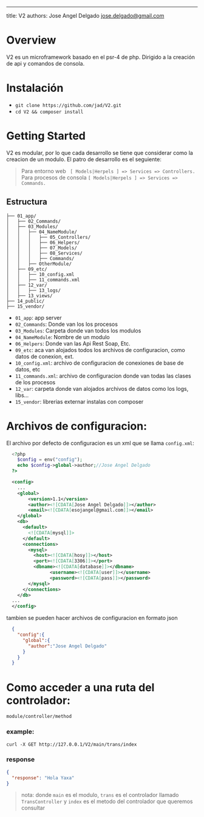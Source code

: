 ---
title: V2
authors: Jose Angel Delgado <jose.delgado@gmail.com>

# Overview
  V2 es un microframework basado en el psr-4 de php. Dirigido a la creación de api y comandos de consola.

# Instalación

* `git clone https://github.com/jad/V2.git`
* `cd V2 && composer install`

# Getting Started

  V2 es modular, por lo que cada desarrollo se tiene que considerar como la creacion de un modulo.
 El patro de desarrollo es el seguiente:

> Para entorno web `
[ Models|Herpels ] => Services => Controllers.`
> Para procesos de consola `[ Models|Herpels ] => Services => Commands.`

## Estructura

```
├── 01_app/
│   ├── 02_Commands/
│   ├── 03_Modules/
│   │   ├── 04_NameModule/
│   │   │   ├── 05_Controllers/
│   │   │   ├── 06_Helpers/
│   │   │   ├── 07_Models/
│   │   │   ├── 08_Services/
│   │   │   ├── Commands/
│   │   ├── OtherModule/
│   ├── 09_etc/
│   │   ├── 10_config.xml
│   │   ├── 11_commands.xml
│   ├── 12_var/
│   │   ├── 13_logs/
│   ├── 13_views/
├── 14_public/
├── 15_vendor/
```
* `01_app`: app server
* `02_Commands`: Donde van los los procesos
* `03_Modules`: Carpeta donde van todos los modulos
* `04_NameModule`: Nombre de un modulo
* `06_Helpers`: Donde van las Api Rest Soap, Etc.
* `09_etc`: aca van alojados todos los archivos de configuracion, como datos de conexion, ext.
* `10_config.xml`: archivo de configuracion de conexiones de base de datos, etc
* `11_commands.xml`: archivo de configuracion donde van todas las clases de los procesos
* `12_var`: carpeta donde van alojados archivos de datos como los logs, libs...
* `15_vendor`: librerias externar instalas con composer

# Archivos de configuracion:

El archivo por defecto de configuracion es un xml que se llama `config.xml`:
```php
  <?php
    $config = env("config");
    echo $config->global->author;//Jose Angel Delgado
  ?>
```
```xml
  <config>
    ...
    <global>
        <version>1.1</version>
        <author><![CDATA[Jose Angel Delgado]]></author>
        <email><![CDATA[esojangel@gmail.com]]></email>
    </global>
    <db>
      <default>
        <![CDATA[mysql]]>
      </default>
      <connections>
        <mysql>
          <host><![CDATA[hosy]]></host>
          <port><![CDATA[3306]]></port>
          <dbname><![CDATA[database]]></dbname>    
                <username><![CDATA[user]]></username>
                <password><![CDATA[pass]]></password>
        </mysql>
      </connections>
    </db>
  ...
  </config>
```
tambien se pueden hacer archivos de configuracion en formato json
```json
  {
    "config":{
      "global":{
        "author":"Jose Angel Delgado"
      }
    }
  }
```

# Como acceder a una ruta del controlador:

  `module/controller/method`

### example:

```shell
curl -X GET http://127.0.0.1/V2/main/trans/index
```
### response
```json
{
  "response": "Hola Yaxa"
}

```
  > nota: 
   >donde `main` es el modulo, `trans` es el controlador llamado `TransController` y `index` es el metodo del controlador que queremos consultar




